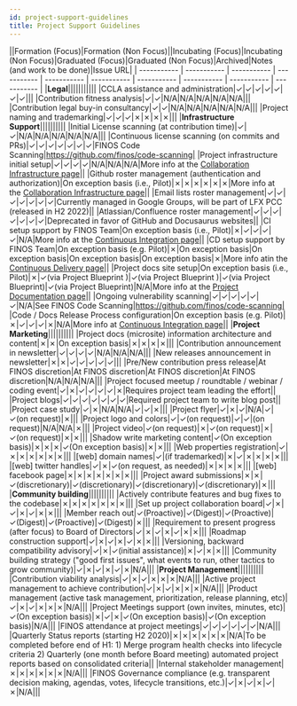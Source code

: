 ```yaml
---
id: project-support-guidelines
title: Project Support Guidelines
---
```


||Formation (Focus)|Formation (Non Focus)||Incubating (Focus)|Incubating (Non Focus)|Graduated (Focus)|Graduated (Non Focus)|Archived|Notes (and work to be done)|Issue URL|
| ----------- | ----------- | ----------- | ----------- | ----------- | ----------- | ----------- | ----------- | ----------- | ----------- |
|**Legal**|||||||||||
|CCLA assistance and administration|✓|✓|✓|✓|✓|✓|✓|||
|Contribution fitness analysis|✓|✓|N/A|N/A|N/A|N/A|N/A|||
|Contribution legal buy-in consultancy|✓|✓|N/A|N/A|N/A|N/A|N/A|||
|Project naming and trademarking|✓|✓|✓|✗|✗|✗|✗|||
|**Infrastructure Support**||||||||||
|Initial License scanning (at contribution time)|✓|✓|N/A|N/A|N/A|N/A|N/A|||
|Continuous license scanning (on commits and PRs)|✓|✓|✓|✓|✓|✓|✓|FINOS Code Scanning|https://github.com/finos/code-scanning|
|Project infrastructure initial setup|✓|✓|✓|✓|N/A|N/A|N/A|More info at the [Collaboration Infrastructure page](/docs/collaboration-infrastructure)||
|Github roster management (authentication and authorization)|On exception basis (i.e., Pilot)|✗|✗|✗|✗|✗|✗|More info at the [Collaboration Infrastructure page](/docs/collaboration-infrastructure)||
|Email lists roster management|✓|✓|✓|✓|✓|✓|✓|Currently managed in Google Groups, will be part of LFX PCC (released in H2 2022)||
|Atlassian/Confluence roster management|✓|✓|✓|✓|✓|✓|✓|Deprecated in favor of GitHub and Docusaurus websites||
|CI setup support by FINOS Team|On exception basis (i.e., Pilot)|✗|✓|✓|✓|✓|N/A|More info at the [Continuous Integration page](/docs/development-infrastructure/continuous-integration/intro)||
|CD setup support by FINOS Team|On exception basis (e.g. Pilot)|✗|On exception basis|On exception basis|On exception basis|On exception basis|✗|More info atin the [Continuous Delivery page](/docs/development-infrastructure/continuous-delivery)||
|Project docs site setup|On exception basis (i.e., Pilot)|✗|✓(via Project Blueprint )|✓(via Project Blueprint )|✓(via Project Blueprint)|✓(via Project Blueprint)|N/A|More info at the [Project Documentation page](/docs/development-infrastructure/project-documentation)||
|Ongoing vulnerability scanning|✓|✓|✓|✓|✓|✓|N/A|See FINOS Code Scanning|https://github.com/finos/code-scanning|
|Code / Docs Release Process configuration|On exception basis (e.g. Pilot)|✗|✓|✓|✓|✗|N/A|More info at [Continuous Integration page](/docs/development-infrastructure/continuous-integration/intro)||
|**Project Marketing**||||||||||
|Project docs (microsite) information architecture and content|✗|✗|On exception basis|✗|✗|✗|✗|||
|Contribution announcement in newsletter|✓|✓|✓|✓|N/A|N/A|N/A|||
|New releases announcement in newsletter|✗|✗|✓|✓|✓|✓|✓|||
|Pre/New contribution press release|At FINOS discretion|At FINOS discretion|At FINOS discretion|At FINOS discretion|N/A|N/A|N/A|||
|Project focused meetup / roundtable / webinar / coding event|✓|✗|✓|✓|✓|✓|✗|Requires project team leading the effort||
|Project blogs|✓|✓|✓|✓|✓|✓|✓|Required project team to write blog post||
|Project case study|✓|✗|N/A|N/A|✓|✓|✗|||
|Project flyer|✓|✗|✓|N/A|✓|✓(on request)|✗|||
|Project logo and colors|✓|✓(on request)|✓|✓|(on request)|N/A|N/A|✗|||
|Project video|✓(on request)|✗|✓(on request)|✗|✓(on request)|✗|✗|||
|Shadow write marketing content|✓(On exception basis)|✗|✗|✗|✓(On exception basis)|✗|✗|||
|Web properties registration|✓|✗|✗|✗|✗|✗|✗|||
|[web] domain names|✓|(if trademarked)|✗|✓|✗|✗|✗|✗|||
|[web] twitter handles|✓|✗|✓(on request, as needed)|✗|✗|✗|✗|||
|[web] facebook page|✗|✗|✗|✗|✗|✗|✗|||
|Project award submissions|✗|✗|✓(discretionary)|✓(discretionary)|✓(discretionary)|✓(discretionary)|✗|||
|**Community building**||||||||||
|Actively contribute features and bug fixes to the codebase|✗|✗|✗|✗|✗|✗|✗|||
|Set up project collaboration board|✓|✗|✓|✗|✓|✗|✗|||
|Member reach out|✓(Proactive)|✓(Digest)|✓(Proactive)|✓(Digest)|✓(Proactive)|✓(Digest)|✗|||
|Requirement to present progress (after focus) to Board of Directors|✓|✗|✓|✗|✓|✗|✗|||
|Roadmap construction support|✓|✗|✓|✗|✓|✗|✗|||
|Versioning, backward compatibility advisory|✓|✗|✓(initial assistance)|✗|✓|✗|✗|||
|Community building strategy ("good first issues", what events to run, other tactics to grow community)|✓|✗|✓|✗|✓|✗|N/A|||
|**Project Management**||||||||||
|Contribution viability analysis|✓|✗|✓|✗|✗|✗|N/A|||
|Active project management to achieve contribution|✓|✗|✓|✗|✗|✗|N/A|||
|Product management (active task management, prioritization, release planning, etc)|✓|✗|✓|✗|✗|✗|N/A|||
|Project Meetings support (own invites, minutes, etc)|✓(On exception basis)|✗|✓|✗|✓(On exception basis)|✓(On exception basis)|N/A|||
|FINOS attendance at project meetings|✓|✓|✓|✓|✓|✓|N/A|||
|Quarterly Status reports (starting H2 2020)|✗|✗|✗|✗|✗|✗|N/A|To be completed before end of H1: 1) Merge program health checks into lifecycle criteria 2) Quarterly (one month before Board meeting) automated project reports based on consolidated criteria||
|Internal stakeholder management|✗|✗|✗|✗|✗|✗|N/A|||
|FINOS Governance compliance (e.g. transparent decision making, agendas, votes, lifecycle transitions, etc.)|✓|✗|✓|✗|✓|✗|N/A|||